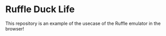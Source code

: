 # Ruffle Duck Life

This repository is an example of the usecase of the Ruffle emulator in the browser!
